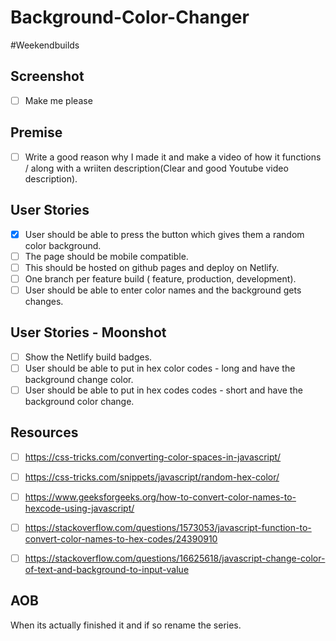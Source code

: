 # Background-Color-Changer
#Weekendbuilds

## Screenshot
- [ ] Make me please

## Premise
- [ ] Write a good reason why I made it and make a video of how it functions / along with a wriiten description(Clear and good Youtube video description). 

## User Stories 
- [x] User should be able to press the button which gives them a random color background.
- [ ] The page should be mobile compatible.
- [ ] This should be hosted on github pages and deploy on Netlify.
- [ ] One branch per feature build ( feature, production, development).  
- [ ] User should be able to enter color names and the background gets changes. 

## User Stories - Moonshot 
- [ ] Show the Netlify build badges.
- [ ] User should be able to put in hex color codes - long and have the background change color.
- [ ] User should be able to put in hex codes codes - short and have the background color change.

## Resources
- [ ] https://css-tricks.com/converting-color-spaces-in-javascript/
- [ ] https://css-tricks.com/snippets/javascript/random-hex-color/
- [ ] https://www.geeksforgeeks.org/how-to-convert-color-names-to-hexcode-using-javascript/
- [ ] https://stackoverflow.com/questions/1573053/javascript-function-to-convert-color-names-to-hex-codes/24390910
- [ ] https://stackoverflow.com/questions/16625618/javascript-change-color-of-text-and-background-to-input-value 


## AOB
When its actually finished it and if so  rename the series.


